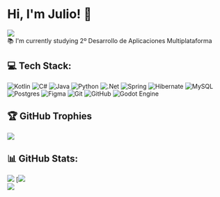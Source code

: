# Hi, I'm Julio! 👋
[![](https://visitcount.itsvg.in/api?id=JulioFertry&icon=0&color=2)](https://visitcount.itsvg.in)<br/>
:books: I'm currently studying 2º Desarrollo de Aplicaciones Multiplataforma

## 💻 Tech Stack:
![Kotlin](https://img.shields.io/badge/kotlin-%237F52FF.svg?style=for-the-badge&logo=kotlin&logoColor=white)
![C#](https://img.shields.io/badge/c%23-%23239120.svg?style=for-the-badge&logo=csharp&logoColor=white)
![Java](https://img.shields.io/badge/java-%23ED8B00.svg?style=for-the-badge&logo=openjdk&logoColor=white)
![Python](https://img.shields.io/badge/python-3670A0?style=for-the-badge&logo=python&logoColor=ffdd54)
![.Net](https://img.shields.io/badge/.NET-5C2D91?style=for-the-badge&logo=.net&logoColor=white)
![Spring](https://img.shields.io/badge/spring-%236DB33F.svg?style=for-the-badge&logo=spring&logoColor=white)
![Hibernate](https://img.shields.io/badge/Hibernate-59666C?style=for-the-badge&logo=Hibernate&logoColor=white)
![MySQL](https://img.shields.io/badge/mysql-4479A1.svg?style=for-the-badge&logo=mysql&logoColor=white)
![Postgres](https://img.shields.io/badge/postgres-%23316192.svg?style=for-the-badge&logo=postgresql&logoColor=white)
![Figma](https://img.shields.io/badge/figma-%23F24E1E.svg?style=for-the-badge&logo=figma&logoColor=white)
![Git](https://img.shields.io/badge/git-%23F05033.svg?style=for-the-badge&logo=git&logoColor=white)
![GitHub](https://img.shields.io/badge/github-%23121011.svg?style=for-the-badge&logo=github&logoColor=white)
![Godot Engine](https://img.shields.io/badge/GODOT-%23FFFFFF.svg?style=for-the-badge&logo=godot-engine)

## 🏆 GitHub Trophies
![](https://github-profile-trophy.vercel.app/?username=JulioFertry&theme=darcula&no-frame=false&no-bg=true&margin-w=4)

## 📊 GitHub Stats:
![](https://github-readme-stats.vercel.app/api?username=JulioFertry&theme=darcula&hide_border=false&include_all_commits=false&count_private=true)
[![](https://github-readme-stats.vercel.app/api/top-langs/?username=JulioFertry&layout=donut&theme=darcula&hide_border=false&include_all_commits=false&count_private=true&layout=compact)<br/>
![](https://github-readme-streak-stats.herokuapp.com/?user=JulioFertry&theme=darcula&hide_border=false)


<!-- Proudly created with GPRM ( https://gprm.itsvg.in ) -->
